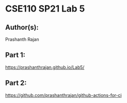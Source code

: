 # CSE110 SP21 Lab 5

## Author(s):
Prashanth Rajan

## Part 1:

https://prashanthrajan.github.io/Lab5/

## Part 2:

https://github.com/prashanthrajan/github-actions-for-ci